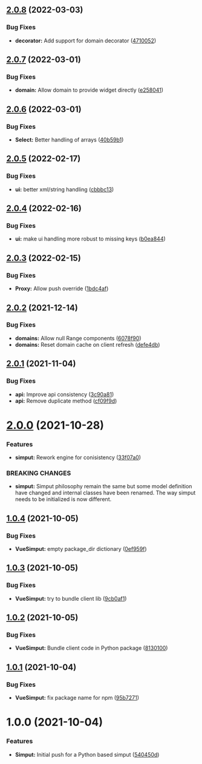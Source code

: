 ## [2.0.8](https://github.com/Kitware/py-simput/compare/v2.0.7...v2.0.8) (2022-03-03)


### Bug Fixes

* **decorator:** Add support for domain decorator ([4710052](https://github.com/Kitware/py-simput/commit/47100529a6599567e055d7fb47bdf4dc40e05218))

## [2.0.7](https://github.com/Kitware/py-simput/compare/v2.0.6...v2.0.7) (2022-03-01)


### Bug Fixes

* **domain:** Allow domain to provide widget directly ([e258041](https://github.com/Kitware/py-simput/commit/e25804182f9de6c06563da239f114f4ce7492c59))

## [2.0.6](https://github.com/Kitware/py-simput/compare/v2.0.5...v2.0.6) (2022-03-01)


### Bug Fixes

* **Select:** Better handling of arrays ([40b59b1](https://github.com/Kitware/py-simput/commit/40b59b168c07e14cf9991757412ccd883f3130a7))

## [2.0.5](https://github.com/Kitware/py-simput/compare/v2.0.4...v2.0.5) (2022-02-17)


### Bug Fixes

* **ui:** better xml/string handling ([cbbbc13](https://github.com/Kitware/py-simput/commit/cbbbc131847a9c53b036560cddae1bf741935e4a))

## [2.0.4](https://github.com/Kitware/py-simput/compare/v2.0.3...v2.0.4) (2022-02-16)


### Bug Fixes

* **ui:** make ui handling more robust to missing keys ([b0ea844](https://github.com/Kitware/py-simput/commit/b0ea844377bfe2916851c20f35e5c1ae14d16b76))

## [2.0.3](https://github.com/Kitware/py-simput/compare/v2.0.2...v2.0.3) (2022-02-15)


### Bug Fixes

* **Proxy:** Allow push override ([1bdc4af](https://github.com/Kitware/py-simput/commit/1bdc4af5080b1aad7608255ffd80004849d038a4))

## [2.0.2](https://github.com/Kitware/py-simput/compare/v2.0.1...v2.0.2) (2021-12-14)


### Bug Fixes

* **domains:** Allow null Range components ([6078f90](https://github.com/Kitware/py-simput/commit/6078f900018bbd79c0ffb4750b343d07f339490b))
* **domains:** Reset domain cache on client refresh ([defe4db](https://github.com/Kitware/py-simput/commit/defe4db8a19af3383ba510c3605e7973ddd3adc9))

## [2.0.1](https://github.com/Kitware/py-simput/compare/v2.0.0...v2.0.1) (2021-11-04)


### Bug Fixes

* **api:** Improve api consistency ([3c90a81](https://github.com/Kitware/py-simput/commit/3c90a810de97023fbd853f72517f3d9e196e58b1))
* **api:** Remove duplicate method ([cf09f9d](https://github.com/Kitware/py-simput/commit/cf09f9d3578c6300f2e05e6e4684ecec4c43ddab))

# [2.0.0](https://github.com/Kitware/py-simput/compare/v1.0.4...v2.0.0) (2021-10-28)


### Features

* **simput:** Rework engine for conisistency ([33f07a0](https://github.com/Kitware/py-simput/commit/33f07a050286de80af18fc39558b86d56fd8f593))


### BREAKING CHANGES

* **simput:** Simput philosophy remain the same but some model
definition have changed and internal classes have been renamed.
The way simput needs to be initialized is now different.

## [1.0.4](https://github.com/Kitware/py-simput/compare/v1.0.3...v1.0.4) (2021-10-05)


### Bug Fixes

* **VueSimput:** empty package_dir dictionary ([0ef959f](https://github.com/Kitware/py-simput/commit/0ef959fa19f3c29aa71e24eaec21286bf6b01733))

## [1.0.3](https://github.com/Kitware/py-simput/compare/v1.0.2...v1.0.3) (2021-10-05)


### Bug Fixes

* **VueSimput:** try to bundle client lib ([9cb0af1](https://github.com/Kitware/py-simput/commit/9cb0af1322b03107cb191fe26010c5443de844e9))

## [1.0.2](https://github.com/Kitware/py-simput/compare/v1.0.1...v1.0.2) (2021-10-05)


### Bug Fixes

* **VueSimput:** Bundle client code in Python package ([8130100](https://github.com/Kitware/py-simput/commit/813010083d87685888f09096984fffebfc5e25f2))

## [1.0.1](https://github.com/Kitware/py-simput/compare/v1.0.0...v1.0.1) (2021-10-04)


### Bug Fixes

* **VueSimput:** fix package name for npm ([95b7271](https://github.com/Kitware/py-simput/commit/95b72710d37b969add676e14339cbe972afaf3fc))

# 1.0.0 (2021-10-04)


### Features

* **Simput:** Initial push for a Python based simput ([540450d](https://github.com/Kitware/py-simput/commit/540450dc3c758329d69b7de1a3105d05ae9f0ad6))

